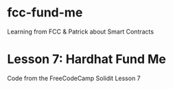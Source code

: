 # fcc-fund-me
Learning from FCC &amp; Patrick about Smart Contracts

# Lesson 7: Hardhat Fund Me
Code from the FreeCodeCamp Solidit Lesson 7

